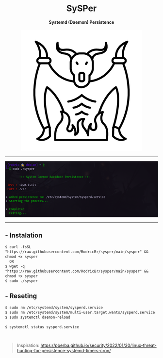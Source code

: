 <h1 align="center">SySPer</h2>

<h4 align="center"><strong>Systemd (Daemon) Persistence</strong></h4>

<p align="center">
  <img border="0" src="./assets/demon.png" alt="demon">
</p>

---

<p align="center">
  <kbd>
    <img border="0" src="./assets/sysper.png" alt="sysper example">
  </kbd>
</p>

<hr>

## - Instalation <br>
```console
$ curl -fsSL "https://raw.githubusercontent.com/RodricBr/sysper/main/sysper" && chmod +x sysper
  OR
$ wget -q "https://raw.githubusercontent.com/RodricBr/sysper/main/sysper" && chmod +x sysper
$ sudo ./sysper
```

## - Reseting <br>
```console
$ sudo rm /etc/systemd/system/sysperd.service
$ sudo rm /etc/systemd/system/multi-user.target.wants/sysperd.service
$ sudo systemctl daemon-reload

$ systemctl status sysperd.service
```

<br>

> Inspiration: https://pberba.github.io/security/2022/01/30/linux-threat-hunting-for-persistence-systemd-timers-cron/
